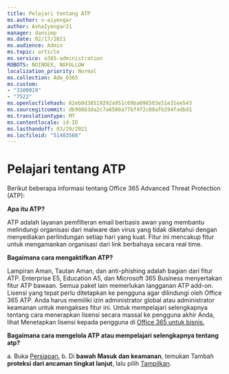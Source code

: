 ```yaml
---
title: Pelajari tentang ATP
ms.author: v-aiyengar
author: AshaIyengar21
manager: dansimp
ms.date: 02/17/2021
ms.audience: Admin
ms.topic: article
ms.service: o365-administration
ROBOTS: NOINDEX, NOFOLLOW
localization_priority: Normal
ms.collection: Adm_O365
ms.custom:
- "3100019"
- "7522"
ms.openlocfilehash: 62eb0d38519292a951c69ba096503e51e31ee543
ms.sourcegitcommit: db908b3da2c7a6508a77bf4f2c80afb294fadbd1
ms.translationtype: MT
ms.contentlocale: id-ID
ms.lasthandoff: 03/29/2021
ms.locfileid: "51403566"
---
```

# <a name="learn-about-atp"></a>Pelajari tentang ATP

Berikut beberapa informasi tentang Office 365 Advanced Threat Protection (ATP):

**Apa itu ATP?**

ATP adalah layanan pemfilteran email berbasis awan yang membantu melindungi organisasi dari malware dan virus yang tidak diketahui dengan menyediakan perlindungan setiap hari yang kuat. Fitur ini mencakup fitur untuk mengamankan organisasi dari link berbahaya secara real time.

**Bagaimana cara mengaktifkan ATP?**

Lampiran Aman, Tautan Aman, dan anti-phishing adalah bagian dari fitur ATP. Enterprise E5, Education A5, dan Microsoft 365 Business menyertakan fitur ATP bawaan. Semua paket lain memerlukan langganan ATP add-on. Lisensi yang tepat perlu ditetapkan ke pengguna agar dilindungi oleh Office 365 ATP. Anda harus memiliki izin administrator global atau administrator keamanan untuk mengakses fitur ini. Untuk mempelajari selengkapnya tentang cara menerapkan lisensi secara massal ke pengguna akhir Anda, lihat Menetapkan lisensi kepada pengguna di [Office 365 untuk bisnis.](https://go.microsoft.com/fwlink/?linkid=2093435)

**Bagaimana cara mengelola ATP atau mempelajari selengkapnya tentang atp?**

a. Buka [Persiapan.](https://go.microsoft.com/fwlink/p/?linkid=2075721)
b. Di **bawah Masuk dan keamanan**, temukan Tambah **proteksi dari ancaman tingkat lanjut**, lalu pilih [Tampilkan](https://go.microsoft.com/fwlink/?linkid=2109302).
